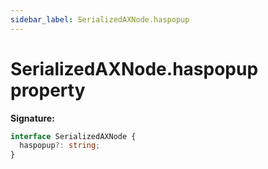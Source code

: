 ```yaml
---
sidebar_label: SerializedAXNode.haspopup
---
```


# SerializedAXNode.haspopup property

**Signature:**

```typescript
interface SerializedAXNode {
  haspopup?: string;
}
```
